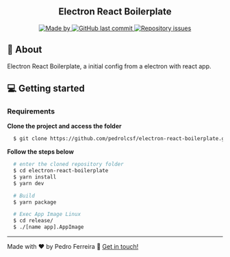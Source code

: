<h2 align="center">
  <br>
  <strong>Electron React Boilerplate</strong>
</h2>

<p align="center">
  <a href="https://www.linkedin.com/in/pedro-ferreira-b385131a2/">
    <img alt="Made by" src="https://img.shields.io/badge/made%20by-Pedro%20Ferreira-gree">
  </a>

  <a href="https://github.com/pedrolcsf/electron-react-boilerplate/commits/master">
    <img alt="GitHub last commit" src="https://img.shields.io/github/last-commit/pedrolcsf/electron-react-boilerplate">
  </a>

  <a href="https://github.com/pedrolcsf/electron-react-boilerplate/issues">
    <img alt="Repository issues" src="https://img.shields.io/github/issues/pedrolcsf/electron-react-boilerplate">
  </a>
</p>

## 📃 About
Electron React Boilerplate, a initial config from a electron with react app.

## 💻 Getting started
### Requirements
**Clone the project and access the folder**
```bash
  $ git clone https://github.com/pedrolcsf/electron-react-boilerplate.git
```
**Follow the steps below**
```bash
  # enter the cloned repository folder
  $ cd electron-react-boilerplate
  $ yarn install
  $ yarn dev

  # Build
  $ yarn package

  # Exec App Image Linux
  $ cd release/
  $ ./[name app].AppImage
```

---
Made with ♥ by Pedro Ferreira :wave: [Get in touch!](https://www.linkedin.com/in/pedro-ferreira-b385131a2/)

